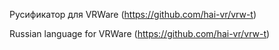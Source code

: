 Русификатор для VRWare (https://github.com/hai-vr/vrw-t)

Russian language for VRWare (https://github.com/hai-vr/vrw-t)
